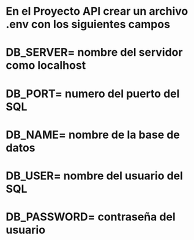 # En el Proyecto API crear un archivo .env con los siguientes campos

# DB_SERVER= nombre del servidor como localhost
# DB_PORT= numero del puerto del SQL
# DB_NAME= nombre de la base de datos
# DB_USER= nombre del usuario del SQL
# DB_PASSWORD= contraseña del usuario 